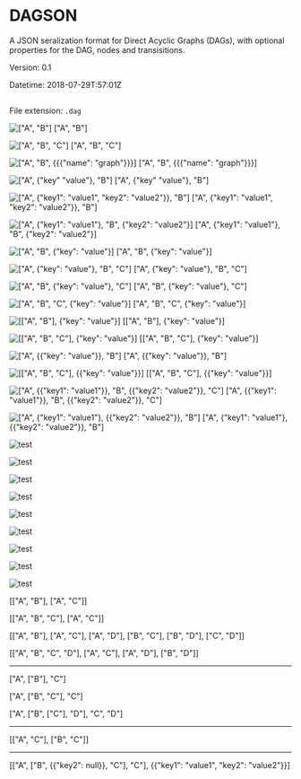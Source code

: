 # DAGSON
A JSON seralization format for Direct Acyclic Graphs (DAGs), with optional properties for the DAG, nodes and transisitions.

Version: 0.1

Datetime: 2018-07-29T:57:01Z

##
File extension: `.dag`


![["A", "B"]](imgs/1.png)
["A", "B"]

![["A", "B", "C"]](imgs/2.png)
["A", "B", "C"]

![["A", "B", {{{"name": "graph"}}}]](imgs/3.png)
["A", "B", {{{"name": "graph"}}}]

![["A", {"key" "value"}, "B"]](imgs/4.png)
["A", {"key" "value"}, "B"]

![["A", {"key1": "value1", "key2": "value2"}}, "B"]](imgs/5.png)
["A", {"key1": "value1", "key2": "value2"}}, "B"]

![["A", {"key1": "value1"}, "B", {"key2": "value2"}]](imgs/6.png)
["A", {"key1": "value1"}, "B", {"key2": "value2"}]

![["A", "B", {"key": "value"}]](imgs/7.png)
["A", "B", {"key": "value"}]

![["A", {"key": "value"}, "B", "C"]](imgs/8.png)
["A", {"key": "value"}, "B", "C"]

![["A", "B", {"key": "value"}, "C"]](imgs/9.png)
["A", "B", {"key": "value"}, "C"]

![["A", "B", "C", {"key": "value"}]](imgs/10.png)
["A", "B", "C", {"key": "value"}]

![[["A", "B"], {"key": "value"}]](imgs/11.png)
[["A", "B"], {"key": "value"}]

![[["A", "B", "C"], {"key": "value"}]](imgs/12.png)
[["A", "B", "C"], {"key": "value"}]

![["A", {{"key": "value"}}, "B"]](imgs/13.png)
["A", {{"key": "value"}}, "B"]

![[["A", "B", "C"], {{"key": "value"}}]](imgs/14.png)
[["A", "B", "C"], {{"key": "value"}}]

![["A", {{"key1": "value1"}}, "B", {{"key2": "value2"}}, "C"]](imgs/15.png)
["A", {{"key1": "value1"}}, "B", {{"key2": "value2"}}, "C"]

![["A", {"key1": "value1"}, {{"key2": "value2"}}, "B"]](imgs/16.png)
["A", {"key1": "value1"}, {{"key2": "value2"}}, "B"]

![test](imgs/17.png)

![test](imgs/18.png)

![test](imgs/19.png)

![test](imgs/20.png)

![test](imgs/21.png)

![test](imgs/22.png)

![test](imgs/23.png)

![test](imgs/24.png)

![test](imgs/25.png)





[["A", "B"], ["A", "C"]]

[["A", "B", "C"], ["A", "C"]]

[["A", "B"], ["A", "C"], ["A", "D"], ["B", "C"], ["B", "D"], ["C", "D"]]

[["A", "B", "C", "D"], ["A", "C"], ["A", "D"], ["B", "D"]]

---

["A", ["B"], "C"]

["A", ["B", "C"], "C"]

["A", ["B", ["C"], "D"], "C", "D"]

---

[["A", "C"], ["B", "C"]]

---

[["A", ["B", {{"key2": null}}, "C"], "C"], {{"key1": "value1", "key2": "value2"}}]
```
